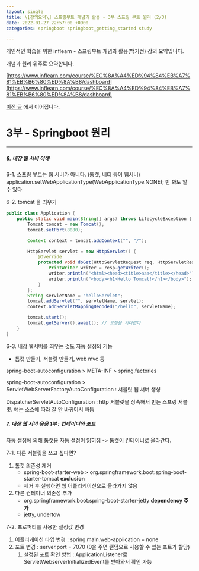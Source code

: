 ```yaml
---
layout: single
title: \[강의요약\] 스프링부트 개념과 활용 - 3부 스프링 부트 원리 (2/3)
date: 2022-01-27 22:57:00 +0900
categories: springboot springboot_getting_started study

---
```


개인적인 학습을 위한 inflearn - 스프링부트 개념과 활용(백기선) 강의 요약입니다.

개념과 원리 위주로 요약합니다.

[https://www.inflearn.com/course/%EC%8A%A4%ED%94%84%EB%A7%81%EB%B6%80%ED%8A%B8/dashboard](https://www.inflearn.com/course/%EC%8A%A4%ED%94%84%EB%A7%81%EB%B6%80%ED%8A%B8/dashboard)

[이전 글](https://cherrue.github.io/springboot/springboot_getting_started/study/%EC%8A%A4%ED%94%84%EB%A7%81-%EB%B6%80%ED%8A%B8-%EC%9B%90%EB%A6%AC/) 에서 이어집니다.

# 3부 - Springboot 원리

---

##### 6. 내장 웹 서버 이해
6-1. 스프링 부트는 웹 서버가 아니다. (톰캣, 네티 등이 웹서버)
application.setWebApplicationType(WebApplicationType.NONE); 만 봐도 알 수 있다

6-2. tomcat 을 띄우기

```java
public class Application {
    public static void main(String[] args) throws LifecycleException {
        Tomcat tomcat = new Tomcat();
        tomcat.setPort(8080);

        Context context = tomcat.addContext("", "/");

        HttpServlet servlet = new HttpServlet() {
            @Override
            protected void doGet(HttpServletRequest req, HttpServletResponse resp) throws ServletException, IOException {
                PrintWriter writer = resp.getWriter();
                writer.println("<html><head><title>aaa</title></head>");
                writer.println("<body><h1>Hello Tomcat!</h1></body>");
            }
        };
        String servletName = "helloServlet";
        tomcat.addServlet("", servletName, servlet);
        context.addServletMappingDecoded("/hello", servletName);

        tomcat.start();
        tomcat.getServer().await(); // 요청을 기다린다
    }
}

```

6-3. 내장 웹서버를 띄우는 것도 자동 설정의 기능

- 톰캣 만들기, 서블릿 만들기, web mvc 등

spring-boot-autoconfiguration > META-INF > spring.factories

spring-boot-autoconfiguration > ServletWebServerFactoryAutoConfiguration : 서블릿 웹 서버 생성

DispatcherServletAutoConfiguration : http 서블릿을 상속해서 만든 스프링 서블릿. 얘는 소스에 따라 잘 안 바뀌어서 빼둠



##### 7. 내장 웹 서버 응용 1부 : 컨테이너와 포트

자동 설정에 의해 톰캣용 자동 설정이 읽혀짐 -> 톰캣이 컨테이너로 올라간다.

7-1. 다른 서블릿을 쓰고 싶다면?

1. 톰캣 의존성 제거
   - spring-boot-starter-web > org.springframework.boot:spring-boot-starter-tomcat **exclusion**
   - 제거 후 실행하면 웹 어플리케이션으로 올라가지 않음
2. 다른 컨테이너 의존성 추가
   - org.springframework.boot:spring-boot-starter-jetty **dependency 추가**
   - jetty, undertow

7-2. 프로퍼티를 사용한 설정값 변경

1. 어플리케이션 타입 변경 : spring.main.web-application = none
2. 포트 변경 : server.port = 7070 (0을 주면 랜덤으로 사용할 수 있는 포트가 할당)
   1. 설정된 포트 확인 방법 : ApplicationListener로 ServletWebserverInitializedEvent를 받아와서 확인 가능